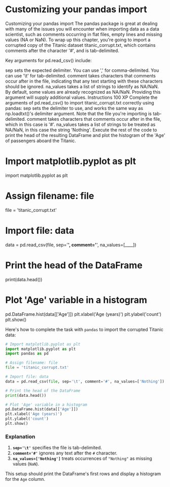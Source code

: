 # Customizing your pandas import

Customizing your pandas import
The pandas package is great at dealing with many of the issues you will encounter when importing data as a data scientist, such as comments occurring in flat files, empty lines and missing values (NA or NaN). To wrap up this chapter, you're going to import a corrupted copy of the Titanic dataset titanic_corrupt.txt, which contains comments after the character '#', and is tab-delimited.

Key arguments for pd.read_csv() include:

sep sets the expected delimiter.
You can use ',' for comma-delimited.
You can use '\t' for tab-delimited.
comment takes characters that comments occur after in the file, indicating that any text starting with these characters should be ignored.
na_values takes a list of strings to identify as NA/NaN. By default, some values are already recognized as NA/NaN. Providing this argument will supply additional values.
Instructions
100 XP
Complete the arguments of pd.read_csv() to import titanic_corrupt.txt correctly using pandas:
sep sets the delimiter to use, and works the same way as np.loadtxt()'s delimiter argument. Note that the file you're importing is tab-delimited.
comment takes characters that comments occur after in the file, which in this case is '#'.
na_values takes a list of strings to be treated as NA/NaN, in this case the string 'Nothing'.
Execute the rest of the code to print the head of the resulting DataFrame and plot the histogram of the 'Age' of passengers aboard the Titanic.



# Import matplotlib.pyplot as plt
import matplotlib.pyplot as plt

# Assign filename: file
file = 'titanic_corrupt.txt'

# Import file: data
data = pd.read_csv(file, sep='____', comment='____', na_values=[____])

# Print the head of the DataFrame
print(data.head())

# Plot 'Age' variable in a histogram
pd.DataFrame.hist(data[['Age']])
plt.xlabel('Age (years)')
plt.ylabel('count')
plt.show()

Here's how to complete the task with `pandas` to import the corrupted Titanic data:

```python
# Import matplotlib.pyplot as plt
import matplotlib.pyplot as plt
import pandas as pd

# Assign filename: file
file = 'titanic_corrupt.txt'

# Import file: data
data = pd.read_csv(file, sep='\t', comment='#', na_values=['Nothing'])

# Print the head of the DataFrame
print(data.head())

# Plot 'Age' variable in a histogram
pd.DataFrame.hist(data[['Age']])
plt.xlabel('Age (years)')
plt.ylabel('count')
plt.show()
```

### Explanation
1. **`sep='\t'`** specifies the file is tab-delimited.
2. **`comment='#'`** ignores any text after the `#` character.
3. **`na_values=['Nothing']`** treats occurrences of `"Nothing"` as missing values (`NaN`). 

This setup should print the DataFrame's first rows and display a histogram for the `Age` column.